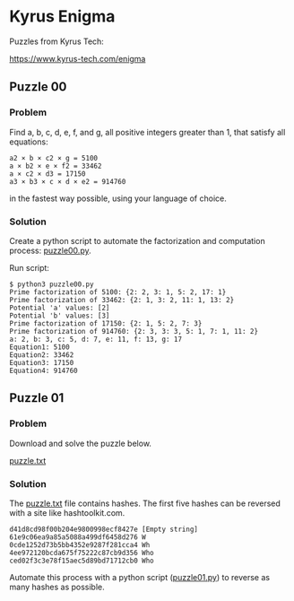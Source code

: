 # Kyrus Enigma

Puzzles from Kyrus Tech:

https://www.kyrus-tech.com/enigma

## Puzzle 00

### Problem

Find a, b, c, d, e, f, and g, all positive integers greater than 1, that satisfy all equations:
```
a2 × b × c2 × g = 5100
a × b2 × e × f2 = 33462
a × c2 × d3 = 17150
a3 × b3 × c × d × e2 = 914760
```
in the fastest way possible, using your language of choice.

### Solution

Create a python script to automate the factorization and computation process: [puzzle00.py](puzzle00.py).

Run script:
```
$ python3 puzzle00.py 
Prime factorization of 5100: {2: 2, 3: 1, 5: 2, 17: 1}
Prime factorization of 33462: {2: 1, 3: 2, 11: 1, 13: 2}
Potential 'a' values: [2]
Potential 'b' values: [3]
Prime factorization of 17150: {2: 1, 5: 2, 7: 3}
Prime factorization of 914760: {2: 3, 3: 3, 5: 1, 7: 1, 11: 2}
a: 2, b: 3, c: 5, d: 7, e: 11, f: 13, g: 17
Equation1: 5100
Equation2: 33462
Equation3: 17150
Equation4: 914760
```

## Puzzle 01

### Problem

Download and solve the puzzle below.

[puzzle.txt](puzzle.txt)

### Solution

The [puzzle.txt](puzzle.txt) file contains hashes. The first five hashes can be reversed with a site like hashtoolkit.com. 

```
d41d8cd98f00b204e9800998ecf8427e [Empty string]
61e9c06ea9a85a5088a499df6458d276 W
0cde1252d73b5bb4352e9287f281cca4 Wh
4ee972120bcda675f75222c87cb9d356 Who
ced02f3c3e78f15aec5d89bd71712cb0 Who 
```

Automate this process with a python script ([puzzle01.py](puzzle01.py)) to reverse as many hashes as possible. 
